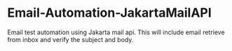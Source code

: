 # Email-Automation-JakartaMailAPI
Email test automation using Jakarta mail api. This will include email retrieve from inbox and verify the subject and body.
